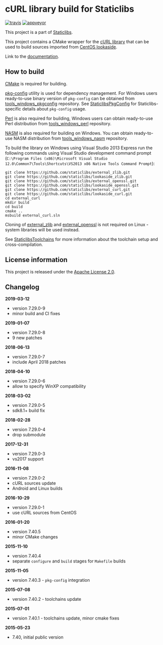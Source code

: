cURL library build for Staticlibs
=================================

[![travis](https://travis-ci.org/staticlibs/external_curl.svg?branch=master)](https://travis-ci.org/staticlibs/external_curl)
[![appveyor](https://ci.appveyor.com/api/projects/status/github/staticlibs/external_curl?svg=true)](https://ci.appveyor.com/project/staticlibs/external-curl)

This project is a part of [Staticlibs](http://staticlibs.net/).

This project contains a CMake wrapper for the [cURL library](https://curl.haxx.se/libcurl/) that
can be used to build sources imported from [CentOS lookaside](https://github.com/staticlibs/lookaside_curl.git).

Link to the [documentation](http://curl.haxx.se/libcurl/c/).

How to build
------------

[CMake](http://cmake.org/) is required for building.

[pkg-config](http://www.freedesktop.org/wiki/Software/pkg-config/) utility is used for dependency management.
For Windows users ready-to-use binary version of `pkg-config` can be obtained from [tools_windows_pkgconfig](https://github.com/staticlibs/tools_windows_pkgconfig) repository.
See [StaticlibsPkgConfig](https://github.com/staticlibs/wiki/wiki/StaticlibsPkgConfig) for Staticlibs-specific details about `pkg-config` usage.

[Perl](https://www.perl.org/) is also required for building, Windows users can obtain ready-to-use
Perl distribution from [tools_windows_perl](https://github.com/staticlibs/tools_windows_perl) repository.

[NASM](http://nasm.us/) is also required for building on Windows.
You can obtain ready-to-use NASM distribution from 
[tools_windows_nasm](https://github.com/staticlibs/tools_windows_nasm) repository.

To build the library on Windows using Visual Studio 2013 Express run the following commands using
Visual Studio development command prompt 
(`C:\Program Files (x86)\Microsoft Visual Studio 12.0\Common7\Tools\Shortcuts\VS2013 x86 Native Tools Command Prompt`):

    git clone https://github.com/staticlibs/external_zlib.git
    git clone https://github.com/staticlibs/lookaside_zlib.git
    git clone https://github.com/staticlibs/external_openssl.git
    git clone https://github.com/staticlibs/lookaside_openssl.git
    git clone https://github.com/staticlibs/external_curl.git
    git clone https://github.com/staticlibs/lookaside_curl.git
    cd external_curl
    mkdir build
    cd build
    cmake ..
    msbuild external_curl.sln

Cloning of [external_zlib](https://github.com/staticlibs/external_zlib) and 
[external_openssl](https://github.com/staticlibs/external_openssl.git) is not required on Linux - 
system libraries will be used instead.

See [StaticlibsToolchains](https://github.com/staticlibs/wiki/wiki/StaticlibsToolchains) for 
more information about the toolchain setup and cross-compilation.

License information
-------------------

This project is released under the [Apache License 2.0](http://www.apache.org/licenses/LICENSE-2.0).

Changelog
---------

**2019-03-12**

 * version 7.29.0-9
 * minor build and CI fixes

**2019-01-07**

 * version 7.29.0-8
 * 9 new patches

**2018-06-13**

 * version 7.29.0-7
 * include April 2018 patches

**2018-04-10**

 * version 7.29.0-6
 * allow to specify WinXP compatibility

**2018-03-02**

 * version 7.29.0-5
 * sdk8.1+ build fix

**2018-02-28**

 * version 7.29.0-4
 * drop submodule

**2017-12-31**

 * version 7.29.0-3
 * vs2017 support

**2016-11-08**

 * version 7.29.0-2
 * cURL sources update
 * Android and Linux builds

**2016-10-29**

 * version 7.29.0-1
 * use cURL sources from CentOS

**2016-01-20**

 * version 7.40.5
 * minor CMake changes

**2015-11-10**

 * version 7.40.4
 * separate `configure` and `build` stages for `Makefile` builds

**2015-11-05**

 * version 7.40.3 - `pkg-config` integration

**2015-07-08**

 * version 7.40.2 - toolchains update

**2015-07-01**

 * version 7.40.1 - toolchains update, minor cmake fixes

**2015-05-23**

 * 7.40, initial public version
